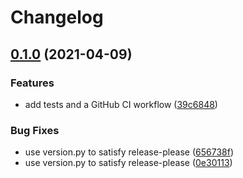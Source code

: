 # Changelog

## [0.1.0](https://www.github.com/lance/parliament/compare/v0.0.5...v0.1.0) (2021-04-09)


### Features

* add tests and a GitHub CI workflow ([39c6848](https://www.github.com/lance/parliament/commit/39c68487c096404f5d3a1f0cc6d1b7c12be20c85))


### Bug Fixes

* use version.py to satisfy release-please ([656738f](https://www.github.com/lance/parliament/commit/656738f1c5291e37358e23587de98bd262820a1e))
* use version.py to satisfy release-please ([0e30113](https://www.github.com/lance/parliament/commit/0e3011347e70ba0a17bf0b16fe94c90a2ea765f8))
